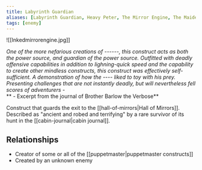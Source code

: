 ```yaml
---
title: Labyrinth Guardian
aliases: [Labyrinth Guardian, Heavy Peter, The Mirror Engine, The Maiden]
tags: [enemy]
---
```

![[Inkedmirrorengine.jpg]]


*One of the more nefarious creations of ------, this construct acts as both the power source, and guardian of the power source. Outfitted with deadly offensive capabilities in addition to lighning-quick speed and the capability to create other mindless constructs, this construct was effectively self-sufficient. A demonstration of how the ---- liked to toy with his prey. Presenting challenges that are not instantly deadly, but will nevertheless fell scores of adventurers -*  
** - Excerpt from the journal of Brother Barlow the Verbose**

Construct that guards the exit to the [[hall-of-mirrors|Hall of Mirrors]]. Described as "ancient and robed and terrifying" by a rare survivor of its hunt in the [[cabin-journal|cabin journal]].

## Relationships
- Creator of some or all of the [[puppetmaster|puppetmaster constructs]]
- Created by an unknown enemy